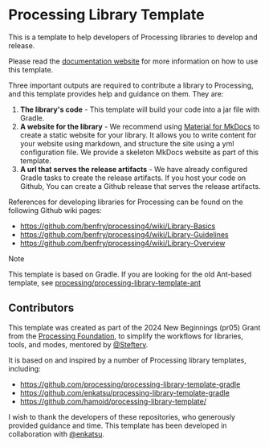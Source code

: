 # Processing Library Template
This is a template to help developers of Processing libraries to develop and release.

Please read the [documentation website](https://mingness.github.io/processing-library-template/)
for more information on how to use this template.

Three important outputs are required to contribute a library to Processing, and this template provides 
help and guidance on them. They are:
1. **The library's code** - This template will build your code into a jar file with Gradle.
2. **A website for the library** - We recommend using [Material for MkDocs](https://squidfunk.github.io/mkdocs-material/)
   to create a static website for your library. It allows you to write content for your website
   using markdown, and structure the site using a yml configuration file. We provide a skeleton
   MkDocs website as part of this template.
3. **A url that serves the release artifacts** - We have already configured Gradle tasks to create the
   release artifacts. If you host your code on Github, You can create a Github release that serves the 
   release artifacts.


References for developing libraries for Processing can be found on the following Github wiki pages:
- https://github.com/benfry/processing4/wiki/Library-Basics
- https://github.com/benfry/processing4/wiki/Library-Guidelines
- https://github.com/benfry/processing4/wiki/Library-Overview

> [!Note]
> This template is based on Gradle. If you are looking for the old Ant-based template, see [processing/processing-library-template-ant](processing/processing-library-template-ant)

## Contributors

This template was created as part of the 2024 New Beginnings (pr05) Grant from the 
[Processing Foundation](https://github.com/processing), to simplify the
workflows for libraries, tools, and modes, mentored by [@Stefterv](https://github.com/stefterv).

It is based on and inspired by a number of Processing library templates, including:
- https://github.com/processing/processing-library-template-gradle
- https://github.com/enkatsu/processing-library-template-gradle
- https://github.com/hamoid/processing-library-template/

I wish to thank the developers of these repositories, who generously provided
guidance and time. This template has been developed in collaboration with
[@enkatsu](https://github.com/enkatsu).
